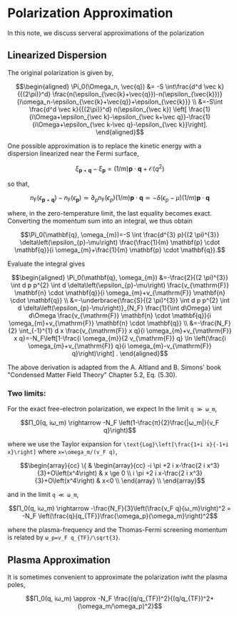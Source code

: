 # Polarization Approximation

In this note, we discuss serveral approximations of the polarization

## Linearized Dispersion
The original polarization is given by,
```math
\begin{aligned}
\Pi_0(\Omega_n, \vec{q}) &= -S \int\frac{d^d \vec k}{{(2\pi)}^d}
\frac{n(\epsilon_{\vec{k}+\vec{q}})-n(\epsilon_{\vec{k}})}{i\omega_n-\epsilon_{\vec{k}+\vec{q}}+\epsilon_{\vec{k}}} \\
&=-S\int \frac{d^d \vec k}{{(2\pi)}^d} n(\epsilon_{\vec k}) \left[ \frac{1}{i\Omega+\epsilon_{\vec k}-\epsilon_{\vec k+\vec q}}-\frac{1}{i\Omega+\epsilon_{\vec k-\vec q}-\epsilon_{\vec k}}\right].
\end{aligned}
```
One possible approximation is to replace the kinetic energy with a dispersion linearized near the Fermi surface, 
```math
\xi_{\mathbf{p}+\mathbf{q}}-\xi_{\mathbf{p}}=(1 / m) \mathbf{p} \cdot \mathbf{q}+\mathcal{O}\left(q^{2}\right)
```
so that,
```math
n_{\mathrm{F}}\left(\epsilon_{\mathbf{p}+\mathbf{q}}\right)-n_{\mathrm{F}}\left(\epsilon_{\mathbf{p}}\right) \simeq \partial_{p} n_{\mathrm{F}}\left(\epsilon_{p}\right)(1 / m) \mathbf{p} \cdot \mathbf{q} \simeq-\delta\left(\epsilon_{p}-\mu\right)(1 / m) \mathbf{p} \cdot \mathbf{q}
```
where, in the zero-temperature limit, the last equality becomes exact. Converting the momentum sum into an integral, we thus obtain
```math
\Pi_0(\mathbf{q}, \omega_{m})=-S \int \frac{d^{3} p}{(2 \pi)^{3}} \delta\left(\epsilon_{p}-\mu\right) \frac{\frac{1}{m} \mathbf{p} \cdot \mathbf{q}}{i \omega_{m}+\frac{1}{m} \mathbf{p} \cdot \mathbf{q}}.
```
Evaluate the integral gives
```math
\begin{aligned}
\Pi_0(\mathbf{q}, \omega_{m}) &=-\frac{2}{(2 \pi)^{3}} \int d p p^{2} \int d \delta\left(\epsilon_{p}-\mu\right) \frac{v_{\mathrm{F}} \mathbf{n} \cdot \mathbf{q}}{i \omega_{m}+v_{\mathrm{F}} \mathbf{n} \cdot \mathbf{q}} \\
&=-\underbrace{\frac{S}{(2 \pi)^{3}} \int d p p^{2} \int d \delta\left(\epsilon_{p}-\mu\right)}_{N_F} \frac{1}{\int d\Omega} \int d\Omega \frac{v_{\mathrm{F}} \mathbf{n} \cdot \mathbf{q}}{i \omega_{m}+v_{\mathrm{F}} \mathbf{n} \cdot \mathbf{q}} \\
&=-\frac{N_F}{2} \int_{-1}^{1} d x \frac{v_{\mathrm{F}} x q}{i \omega_{m}+v_{\mathrm{F}} x q}=-N_F\left[1-\frac{i \omega_{m}}{2 v_{\mathrm{F}} q} \ln \left(\frac{i \omega_{m}+v_{\mathrm{F}} q}{i \omega_{m}-v_{\mathrm{F}} q}\right)\right] .
\end{aligned}
```
The above derivation is adapted from the A. Altland and B. Simons' book "Condensed Matter Field Theory" Chapter 5.2, Eq. (5.30).
### Two limits:

For the exact free-electron polarization, we expect
In the limit ``q ≫ ω_m``,
```math
Π_0(q, iω_m) \rightarrow -N_F \left(1-\frac{π}{2}\frac{|ω_m|}{v_F q}\right)
```
where we use the Taylor expansion for ``\text{Log}\left[\frac{1+i x}{-1+i x}\right]`` where ``x=\omega_m/(v_F q)``,
```math
\begin{array}{cc}
 \{ & 
\begin{array}{cc}
 -i \pi +2 i x-\frac{2 i x^3}{3}+O\left(x^4\right) & x \ge 0 \\
 i \pi +2 i x-\frac{2 i x^3}{3}+O\left(x^4\right) & x<0 \\
\end{array}
 \\
\end{array}
```

and in the limit ``q ≪ ω_m``, 
```math
Π_0(q, iω_m) \rightarrow -\frac{N_F}{3}\left(\frac{v_F q}{ω_m}\right)^2 = -N_F \left(\frac{q}{q_{TF}}\frac{\omega_p}{\omega_m}\right)^2
```
where the plasma-frequency and the Thomas-Fermi screening momentum is related by ``ω_p=v_F q_{TF}/\sqrt{3}``.


## Plasma Approximation 

It is sometimes convenient to approximate the polarization iwht the plasma poles,
```math
Π_0(q, iω_m) \approx -N_F \frac{(q/q_{TF})^2}{(q/q_{TF})^2+(\omega_m/\omega_p)^2}
```